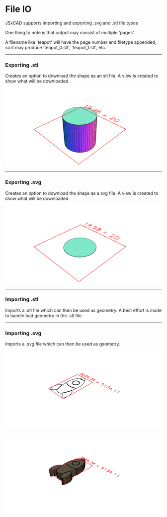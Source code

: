 # File IO
JSxCAD supports importing and exporting .svg and .stl file types

One thing to note is that output may consist of multiple 'pages'.

A filename like 'teapot' will have the page number and filetype appended, so it may produce 'teapot_0.stl', 'teapot_1.stl', etc.

---
### Exporting .stl
Creates an option to download the shape as an stl file. A view is created to show what will be downloaded.

![Image](file_import_and_export.md.0.png)

---
### Exporting .svg
Creates an option to download the shape as a svg file. A view is created to show what will be downloaded.

![Image](file_import_and_export.md.1.png)

---
### Importing .stl
Imports a .stl file which can then be used as geometry. A best effort is made to handle bad geometry in the .stl file.

---
### Importing .svg
Imports a .svg file which can then be used as geometry.

![Image](file_import_and_export.md.2.png)

![Image](file_import_and_export.md.3.png)
